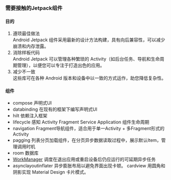 ### 需要接触的Jetpack组件
#### 目的
1. 遵顼最佳做法  
   Android Jetpack 组件采用最新的设计方法构建，具有向后兼容性，可以减少崩溃和内存泄露。
2. 消除样板代码  
   Android Jetpack 可以管理各种繁琐的 Activity（如后台任务、导航和生命周期管理），以便您可以专注于打造出色的应用。
3. 减少不一致  
   这些库可在各种 Android 版本和设备中以一致的方式运作，助您降低复杂性。
#### 组件
* compose   声明式UI
* databinding 在现有的框架下编写声明式UI
* hilt 依赖注入框架
* lifecycle 感知 Activity Fragment Service Application 组件生命周期
* navigation Fragment导航组件，适合用于单一Activity + 多Fragment形式的Activity
* pagging 列表分页加载组件，在分页异步数据读取过程中，展示默认Item，管理调用时机
* room 数据库
* [WorkManager](https://developer.android.com/topic/libraries/architecture/workmanager) 调度在退出应用或重启设备后仍应运行的可延期异步任务
* asynclayoutinflater	异步膨胀布局以避免界面出现卡顿。
cardview	用圆角和阴影实现 Material Design 卡片模式。